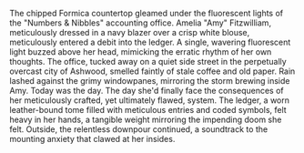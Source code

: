 The chipped Formica countertop gleamed under the fluorescent lights of the "Numbers & Nibbles" accounting office.  Amelia  "Amy"  Fitzwilliam, meticulously dressed in a navy blazer over a crisp white blouse, meticulously entered a debit into the ledger.  A single, wavering fluorescent light buzzed above her head, mimicking the erratic rhythm of her own thoughts.  The office, tucked away on a quiet side street in the perpetually overcast city of Ashwood, smelled faintly of stale coffee and old paper.  Rain lashed against the grimy windowpanes, mirroring the storm brewing inside Amy.  Today was the day.  The day she'd finally face the consequences of her meticulously crafted, yet ultimately flawed, system.  The ledger, a worn leather-bound tome filled with meticulous entries and coded symbols, felt heavy in her hands, a tangible weight mirroring the impending doom she felt.  Outside, the relentless downpour continued, a soundtrack to the mounting anxiety that clawed at her insides.
